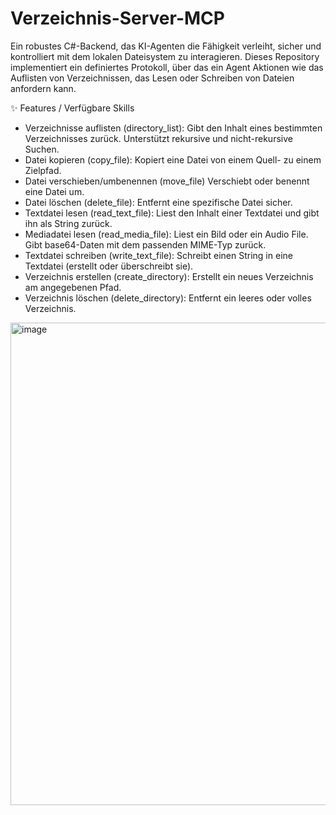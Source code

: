 # Verzeichnis-Server-MCP
Ein robustes C#-Backend, das KI-Agenten die Fähigkeit verleiht, sicher und kontrolliert mit dem lokalen Dateisystem zu interagieren. Dieses Repository implementiert ein definiertes Protokoll, über das ein Agent Aktionen wie das Auflisten von Verzeichnissen, das Lesen oder Schreiben von Dateien anfordern kann.


✨ Features / Verfügbare Skills
- Verzeichnisse auflisten (directory_list): Gibt den Inhalt eines bestimmten Verzeichnisses zurück. Unterstützt rekursive und nicht-rekursive Suchen.
- Datei kopieren (copy_file): Kopiert eine Datei von einem Quell- zu einem Zielpfad.
- Datei verschieben/umbenennen (move_file) Verschiebt oder benennt eine Datei um.
- Datei löschen (delete_file): Entfernt eine spezifische Datei sicher.
- Textdatei lesen (read_text_file): Liest den Inhalt einer Textdatei und gibt ihn als String zurück. 
- Mediadatei lesen (read_media_file): Liest ein Bild oder ein Audio File. Gibt base64-Daten mit dem passenden MIME-Typ zurück. 
- Textdatei schreiben (write_text_file): Schreibt einen String in eine Textdatei (erstellt oder überschreibt sie).
- Verzeichnis erstellen (create_directory): Erstellt ein neues Verzeichnis am angegebenen Pfad.
- Verzeichnis löschen (delete_directory): Entfernt ein leeres oder volles Verzeichnis.

<img width="1247" height="772" alt="image" src="https://github.com/user-attachments/assets/4c9d1f9d-1fcd-4791-85bc-296b8f2a67ff" />
